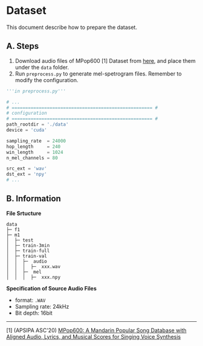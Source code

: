 # Dataset
This document describe how to prepare the dataset.

## A. Steps
1. Download audio files of MPop600 [1] Dataset from [here](), and place them under the `data` folder.
2. Run `preprocess.py` to generate mel-spetrogram files. Remember to modify the configuration.
```python
'''in preprocess.py'''

# ...
# ==================================================== #
# configuration
# ==================================================== #
path_rootdir = './data'
device = 'cuda'

sampling_rate  = 24000
hop_length     = 240
win_length     = 1024
n_mel_channels = 80

src_ext = 'wav'
dst_ext = 'npy'
# ...
```

## B. Information
**File Srtucture**
```
data          
├─ f1                 
├─ m1     
│  ├─ test
│  ├─ train-3min
│  ├─ train-full
│  ├─ train-val
│  │  ├─  audio
│  │  │  ├─  xxx.wav
│  │  ├─  mel
│  │  │  ├─  xxx.npy
```

**Specification of Source Audio Files**
* format: `.WAV`
* Sampling rate: 24kHz
* Bit depth: 16bit

---

[1] (APSIPA ASC'20) [MPop600: A Mandarin Popular Song Database with Aligned Audio, Lyrics, and Musical Scores for Singing Voice Synthesis](https://ieeexplore.ieee.org/document/9306461)